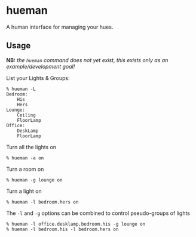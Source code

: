 hueman
======

A human interface for managing your hues.


Usage
-----

**NB:** _the `hueman` command does not yet exist, this exists only as an example/development goal!_

List your Lights & Groups:

    % hueman -L
    Bedroom:
        His
        Hers
    Lounge:
        Ceiling
        FloorLamp
    Office:
        DeskLamp
        FloorLamp

Turn all the lights on

    % hueman -a on

Turn a room on

    % hueman -g lounge on

Turn a light on

    % hueman -l bedroom.hers on

The `-l` and `-g` options can be combined to control pseudo-groups of lights

    % hueman -l office.desklamp,bedroom.his -g lounge on
    % hueman -l bedroom.his -l bedroom.hers on
